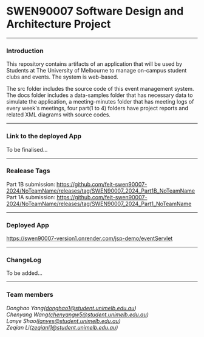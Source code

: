# SWEN90007 Software Design and Architecture Project

---
### Introduction
This repository contains artifacts of an application that will be used by Students at The University of
Melbourne to manage on-campus student clubs and events. The system is web-based. 

The src folder includes the source code of this event management system. The docs folder includes a data-samples
folder that has necessary data to simulate the application, a meeting-minutes folder that has meeting logs of every
week's meetings, four part(1 to 4) folders have project reports and related XML diagrams with source codes.

---

### Link to the deployed App
To be finalised...

---

### Realease Tags
Part 1B submission: https://github.com/feit-swen90007-2024/NoTeamName/releases/tag/SWEN90007_2024_Part1B_NoTeamName<br>
Part 1A submission: https://github.com/feit-swen90007-2024/NoTeamName/releases/tag/SWEN90007_2024_Part1_NoTeamName

---

### Deployed App
https://swen90007-version1.onrender.com/jsp-demo/eventServlet

---

### ChangeLog
To be added...

---

### Team members
*Donghao Yang(donghao1@student.unimelb.edu.au)* <br>
*Chenyang Wang(chenyangw5@student.unimelb.edu.au)* <br>
*Lanye Shao(lanyes@student.unimelb.edu.au)* <br>
*Zeqian Li(zeqianl1@student.unimelb.edu.au)* <br>

